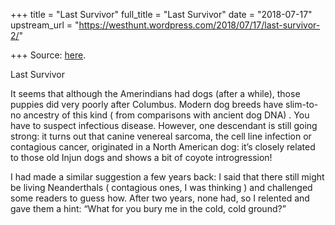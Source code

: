+++
title = "Last Survivor"
full_title = "Last Survivor"
date = "2018-07-17"
upstream_url = "https://westhunt.wordpress.com/2018/07/17/last-survivor-2/"

+++
Source: [here](https://westhunt.wordpress.com/2018/07/17/last-survivor-2/).

Last Survivor

It seems that although the Amerindians had dogs (after a while), those
puppies did very poorly after Columbus. Modern dog breeds have
slim-to-no ancestry of this kind ( from comparisons with ancient dog
DNA) . You have to suspect infectious disease. However, one descendant
is still going strong: it turns out that canine venereal sarcoma, the
cell line infection or contagious cancer, originated in a North American
dog: it’s closely related to those old Injun dogs and shows a bit of
coyote introgression!

I had made a similar suggestion a few years back: I said that there
still might be living Neanderthals ( contagious ones, I was thinking )
and challenged some readers to guess how. After two years, none had, so
I relented and gave them a hint: “What for you bury me in the cold, cold
ground?”



